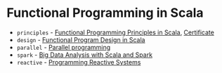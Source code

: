 # Functional Programming in Scala

* `principles` - [Functional Programming Principles in Scala](https://www.coursera.org/learn/progfun1), [Certificate](https://www.coursera.org/account/accomplishments/verify/UFWEUJZ45X84)
* `design` - [Functional Program Design in Scala](https://www.coursera.org/learn/progfun2)
* `parallel` - [Parallel programming](https://www.coursera.org/learn/parprog1)
* `spark` - [Big Data Analysis with Scala and Spark](https://www.coursera.org/learn/scala-spark-big-data)
* `reactive` - [Programming Reactive Systems](https://www.edx.org/course/programming-reactive-systems)
